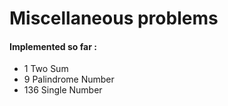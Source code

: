 # Miscellaneous problems


#### Implemented so far :

- 1 Two Sum
- 9 Palindrome Number
- 136 Single Number